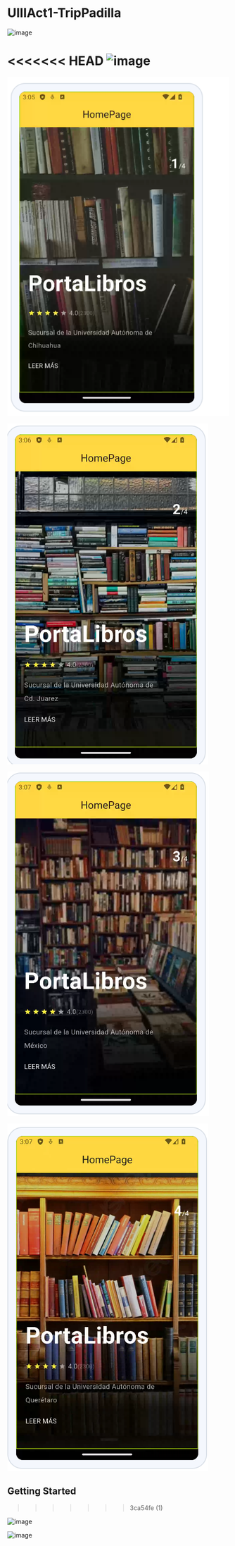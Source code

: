 # UIIIAct1-TripPadilla

![image](https://github.com/user-attachments/assets/0f2b12f0-365f-4aa4-934d-d0388a15f51e)

<<<<<<< HEAD
![image](https://github.com/user-attachments/assets/a13756cd-03c5-4eca-9a02-9ce8a9a6dc78)
=======
![alt text](image.png)

![alt text](image-1.png)

![alt text](image-2.png)

![alt text](image-3.png)

## Getting Started
>>>>>>> 3ca54fe (1)

![image](https://github.com/user-attachments/assets/308e459b-84ff-4d61-ba4e-b6d1865de9ed)

![image](https://github.com/user-attachments/assets/f97bba34-1384-4c34-8902-92e7bacc787d)



